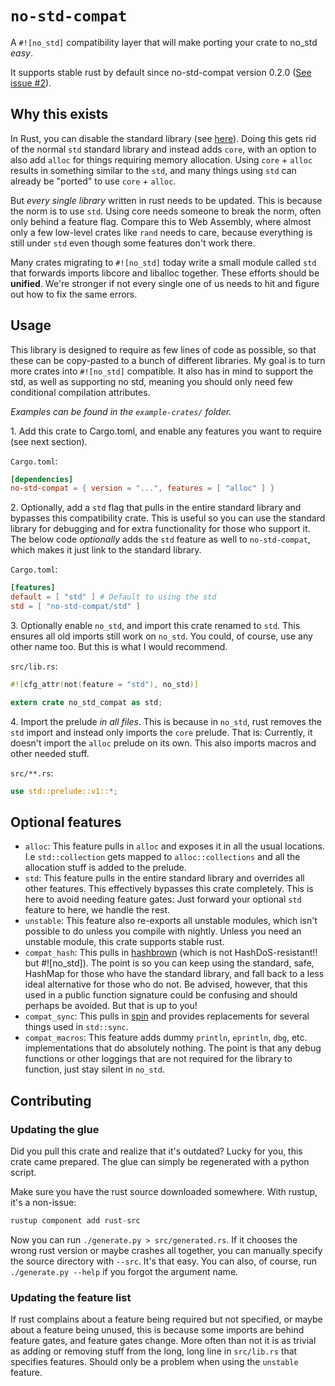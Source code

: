 # `no-std-compat`

A `#![no_std]` compatibility layer that will make porting your crate
to no_std *easy*.

It supports stable rust by default since no-std-compat version 0.2.0
([See issue #2](https://gitlab.com/jD91mZM2/no-std-compat/issues/2)).

## Why this exists

In Rust, you can disable the standard library (see
[here](https://docs.rust-embedded.org/embedonomicon/smallest-no-std.html)). Doing
this gets rid of the normal `std` standard library and instead adds
`core`, with an option to also add `alloc` for things requiring memory
allocation. Using `core` + `alloc` results in something similar to the
`std`, and many things using `std` can already be "ported" to use
`core` + `alloc`.

But *every single library* written in rust needs to be updated. This
is because the norm is to use `std`. Using core needs someone to break
the norm, often only behind a feature flag. Compare this to Web
Assembly, where almost only a few low-level crates like `rand` needs
to care, because everything is still under `std` even though some
features don't work there.

Many crates migrating to `#![no_std]` today write a small module
called `std` that forwards imports libcore and liballoc
together. These efforts should be **unified**. We're stronger if not
every single one of us needs to hit and figure out how to fix the same
errors.

## Usage

This library is designed to require as few lines of code as possible,
so that these can be copy-pasted to a bunch of different libraries. My
goal is to turn more crates into `#![no_std]` compatible. It also has
in mind to support the std, as well as supporting no std, meaning you
should only need few conditional compilation attributes.

*Examples can be found in the `example-crates/` folder.*

1​. Add this crate to Cargo.toml, and enable any features you want to
   require (see next section).

`Cargo.toml`:

```toml
[dependencies]
no-std-compat = { version = "...", features = [ "alloc" ] }
```

2​. Optionally, add a `std` flag that pulls in the entire standard
   library and bypasses this compatibility crate. This is useful so
   you can use the standard library for debugging and for extra
   functionality for those who support it. The below code *optionally*
   adds the `std` feature as well to `no-std-compat`, which makes it
   just link to the standard library.

`Cargo.toml`:

```toml
[features]
default = [ "std" ] # Default to using the std
std = [ "no-std-compat/std" ]
```

3​. Optionally enable `no_std`, and import this crate renamed to
   `std`. This ensures all old imports still work on `no_std`. You
   could, of course, use any other name too. But this is what I would
   recommend.

`src/lib.rs`:

```rust
#![cfg_attr(not(feature = "std"), no_std)]

extern crate no_std_compat as std;
```

4​. Import the prelude *in all files*. This is because in `no_std`,
   rust removes the `std` import and instead only imports the `core`
   prelude. That is: Currently, it doesn't import the `alloc` prelude
   on its own. This also imports macros and other needed stuff.

`src/**.rs`:

```rust
use std::prelude::v1::*;
```

## Optional features

- `alloc`: This feature pulls in `alloc` and exposes it in all the usual
  locations. I.e `std::collection` gets mapped to `alloc::collections` and all
  the allocation stuff is added to the prelude.
- `std`: This feature pulls in the entire standard library and overrides all
  other features. This effectively bypasses this crate completely. This is here
  to avoid needing feature gates: Just forward your optional `std` feature to
  here, we handle the rest.
- `unstable`: This feature also re-exports all unstable modules, which isn't
  possible to do unless you compile with nightly. Unless you need an unstable
  module, this crate supports stable rust.
- `compat_hash`: This pulls in
  [hashbrown](https://github.com/rust-lang/hashbrown) (which is not
  HashDoS-resistant!! but #![no_std]). The point is so you can keep using the
  standard, safe, HashMap for those who have the standard library, and fall
  back to a less ideal alternative for those who do not. Be advised, however,
  that this used in a public function signature could be confusing and should
  perhaps be avoided. But that is up to you!
- `compat_sync`: This pulls in [spin](https://github.com/mvdnes/spin-rs) and
  provides replacements for several things used in `std::sync`.
- `compat_macros`: This feature adds dummy `println`, `eprintln`, `dbg`,
  etc. implementations that do absolutely nothing. The point is that any debug
  functions or other loggings that are not required for the library to
  function, just stay silent in `no_std`.

## Contributing

### Updating the glue

Did you pull this crate and realize that it's outdated? Lucky for you,
this crate came prepared. The glue can simply be regenerated with a
python script.

Make sure you have the rust source downloaded somewhere. With rustup,
it's a non-issue:

```rust
rustup component add rust-src
```

Now you can run `./generate.py > src/generated.rs`. If it chooses the
wrong rust version or maybe crashes all together, you can manually
specify the source directory with `--src`. It's that easy. You can
also, of course, run `./generate.py --help` if you forgot the argument
name.

### Updating the feature list

If rust complains about a feature being required but not specified, or
maybe about a feature being unused, this is because some imports are
behind feature gates, and feature gates change. More often than not it
is as trivial as adding or removing stuff from the long, long line in
`src/lib.rs` that specifies features. Should only be a problem when
using the `unstable` feature.
